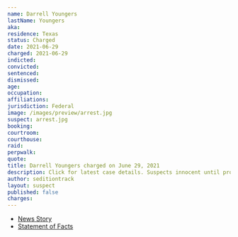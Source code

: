 ```yaml
---
name: Darrell Youngers
lastName: Youngers
aka:
residence: Texas
status: Charged
date: 2021-06-29
charged: 2021-06-29
indicted:
convicted:
sentenced:
dismissed:
age:
occupation:
affiliations:
jurisdiction: Federal
image: /images/preview/arrest.jpg
suspect: arrest.jpg
booking:
courtroom:
courthouse:
raid:
perpwalk:
quote:
title: Darrell Youngers charged on June 29, 2021
description: Click for latest case details. Suspects innocent until proven guilty.
author: seditiontrack
layout: suspect
published: false
charges:
---
```

- [News Story](https://abc13.com/houston-man-arrested-arrest-in-capitol-riot-darrell-youngers-january-6/10844224/)
- [Statement of Facts](https://extremism.gwu.edu/sites/g/files/zaxdzs2191/f/George%20Amos%20Tenney%20and%20Darrell%20Alan%20Youngers%20Statement%20of%20Facts.pdf)
